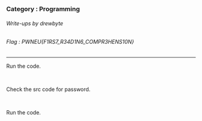 ### Category : Programming
###### Write-ups by drewbyte
###### Flag : PWNEU{F1RS7_R34D1N6_COMPR3HENS10N}

---

Run the code.


<br>
<img src="https://github.com/drew-byte/pwneu-writeups/blob/main/00x8%20saved%20images/Pasted%20image%2020240318113109.png" alt="">
 <br>
 
 
Check the src code for password.


<br>
<img src="https://github.com/drew-byte/pwneu-writeups/blob/main/00x8%20saved%20images/Pasted%20image%2020240321013924.png" alt="">
 <br>
 
 
Run the code.


<br>
<img src="https://github.com/drew-byte/pwneu-writeups/blob/main/00x8%20saved%20images/Pasted%20image%2020240321014003.png" alt="">
 <br>
 
 